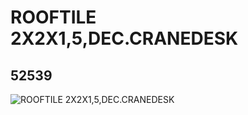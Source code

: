 # ROOFTILE 2X2X1,5,DEC.CRANEDESK
## 52539
![ROOFTILE 2X2X1,5,DEC.CRANEDESK](https://lc-www-live-s.legocdn.com/media/bricks/5/2/4259925.jpg)